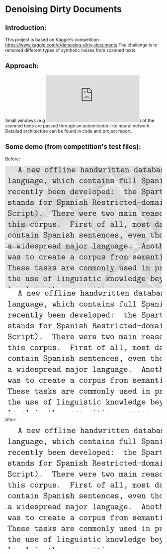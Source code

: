 # Denoising Dirty Documents
## Introduction:
This project is based on Kaggle's competition: https://www.kaggle.com/c/denoising-dirty-documents
The challenge is to removed different types of synthetic noises from scanned texts.
## Approach:
Small windows (e.g ![equation](http://latex.codecogs.com/gif.latex?32%20%5Ctimes%2032)) of the scanned texts are passed through an autoencoder-like neural network. Detailed architecture can be found in code and project report.
## Some demo (from competition's test files):
Before:

![Before](https://github.com/nhatsmrt/DenoisingDirtyDocuments/blob/sliding/Predictions/_slided_original_136.png)![After](https://github.com/nhatsmrt/DenoisingDirtyDocuments/blob/sliding/Predictions/_slided_predicted_136.png)

After:

![After](https://github.com/nhatsmrt/DenoisingDirtyDocuments/blob/sliding/Predictions/_slided_predicted_136.png)
